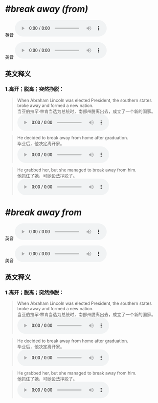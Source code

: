 # ***\#break away (from)*** 
英音
<audio src="./media/break away (from)1.aac" controls="controls"></audio>

美音
<audio src="./media/break away (from)2.aac" controls="controls"></audio>



  

英文释义
---
### 1.**离开；脱离；突然挣脱：**  

 > When Abraham Lincoln was elected President, the southern states broke away and formed a new nation.   
 > 当亚伯拉罕·林肯当选为总统时，南部州脱离出去，成立了一个新的国家。    
<audio src="./media/P61 break away from.aac" controls="controls"></audio>

 > He decided to break away from home after graduation.   
 > 毕业后，他决定离开家。    
<audio src="./media/15-break.aac" controls="controls"></audio>

 > He grabbed her, but she managed to break away from him.  
 > 他抓住了她，可她设法挣脱了。    
<audio src="./media/Break-102_AAC.aac" controls="controls"></audio>


# ***\#break away from*** 
英音
<audio src="./media/break away from1.aac" controls="controls"></audio>

美音
<audio src="./media/break away from2.aac" controls="controls"></audio>



  

英文释义
---
### 1.**离开；脱离；突然挣脱：**  

 > When Abraham Lincoln was elected President, the southern states broke away and formed a new nation.   
 > 当亚伯拉罕·林肯当选为总统时，南部州脱离出去，成立了一个新的国家。    
<audio src="./media/P61 break away from.aac" controls="controls"></audio>

 > He decided to break away from home after graduation.   
 > 毕业后，他决定离开家。    
<audio src="./media/15-break.aac" controls="controls"></audio>

 > He grabbed her, but she managed to break away from him.  
 > 他抓住了她，可她设法挣脱了。    
<audio src="./media/Break-102_AAC.aac" controls="controls"></audio>


